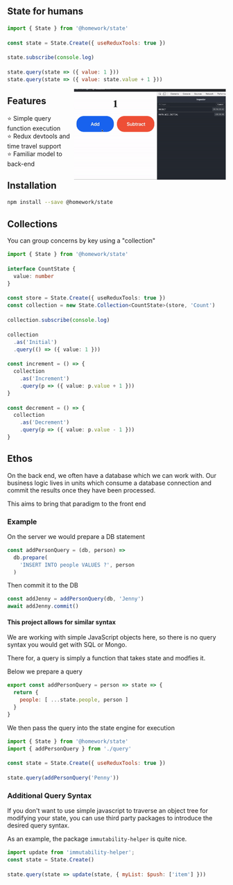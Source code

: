 ## State for humans

```javascript
import { State } from '@homework/state'

const state = State.Create({ useReduxTools: true })

state.subscribe(console.log)

state.query(state => ({ value: 1 }))
state.query(state => ({ value: state.value + 1 }))
```

<img align="right" width="350px" src="/sample.gif">

## Features

⭐️ Simple query function execution<br>
⭐️ Redux devtools and time travel support<br>
⭐️ Familiar model to back-end

## Installation

```bash
npm install --save @homework/state
```

## Collections

You can group concerns by key using a "collection"

```typescript
import { State } from '@homework/state'

interface CountState {
  value: number
}

const store = State.Create({ useReduxTools: true })
const collection = new State.Collection<CountState>(store, 'Count')

collection.subscribe(console.log)

collection
  .as('Initial')
  .query(() => ({ value: 1 }))

const increment = () => {
  collection
    .as('Increment')
    .query(p => ({ value: p.value + 1 }))
}

const decrement = () => {
  collection
    .as('Decrement')
    .query(p => ({ value: p.value - 1 }))
}
```

## Ethos

On the back end, we often have a database which we can work with. Our business logic lives in units which consume a database connection and commit the results once they have been processed.

This aims to bring that paradigm to the front end

### Example

On the server we would prepare a DB statement
```javascript
const addPersonQuery = (db, person) => 
  db.prepare(
    'INSERT INTO people VALUES ?', person
  )
```
Then commit it to the DB
```javascript
const addJenny = addPersonQuery(db, 'Jenny')
await addJenny.commit()
```

#### This project allows for similar syntax

We are working with simple JavaScript objects here, so
there is no query syntax you would get with SQL or Mongo.

There for, a query is simply a function that takes state
and modfies it.

Below we prepare a query
```javascript
export const addPersonQuery = person => state => {
  return {
    people: [ ...state.people, person ]
  }
}
```

We then pass the query into the state engine for execution

```javascript
import { State } from '@homework/state'
import { addPersonQuery } from './query'

const state = State.Create({ useReduxTools: true })

state.query(addPersonQuery('Penny'))
```

### Additional Query Syntax

If you don't want to use simple javascript to traverse an object tree for modifying your state, you can use third party packages to introduce the desired query syntax.

As an example, the package `immutability-helper` is quite nice.

```javascript
import update from 'immutability-helper';
const state = State.Create()

state.query(state => update(state, { myList: $push: ['item'] }))
```